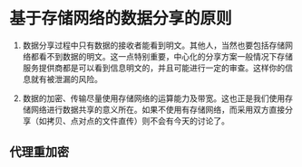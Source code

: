 # 基于存储网络的数据分享的原则
1. 数据分享过程中只有数据的接收者能看到明文。其他人，当然也要包括存储网络都看不到数据的明文。这一点特别重要，中心化的分享方案一般情况下存储服务提供商都是可以看到信息明文的，并且可能进行一定的审查。这样你的信息就有被泄漏的风险。

2. 数据的加密、传输尽量使用存储网络的运算能力及带宽。这也正是我们使用存储网络进行数据共享的意义所在。如果不使用有存储网络，而采用双方直接分享（如拷贝、点对点的文件直传）则不会有今天的讨论了。

## 代理重加密
